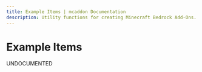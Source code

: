 ```yaml
---
title: Example Items | mcaddon Documentation
description: Utility functions for creating Minecraft Bedrock Add-Ons.
---
```


# Example Items

UNDOCUMENTED
